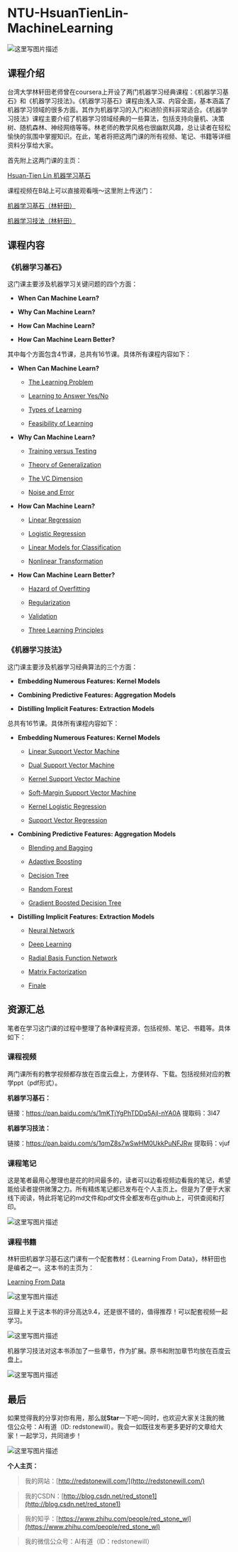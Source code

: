 # NTU-HsuanTienLin-MachineLearning

![这里写图片描述](https://img-blog.csdn.net/20180422222512666?)

## 课程介绍

台湾大学林轩田老师曾在coursera上开设了两门机器学习经典课程：《机器学习基石》和《机器学习技法》。《机器学习基石》课程由浅入深、内容全面，基本涵盖了机器学习领域的很多方面。其作为机器学习的入门和进阶资料非常适合。《机器学习技法》课程主要介绍了机器学习领域经典的一些算法，包括支持向量机、决策树、随机森林、神经网络等等。林老师的教学风格也很幽默风趣，总让读者在轻松愉快的氛围中掌握知识。在此，笔者将把这两门课的所有视频、笔记、书籍等详细资料分享给大家。

首先附上这两门课的主页：

[Hsuan-Tien Lin 机器学习基石](https://www.csie.ntu.edu.tw/~htlin/)

课程视频在B站上可以直接观看哦～这里附上传送门：

[机器学习基石（林轩田）](https://www.bilibili.com/video/av1624332)

[机器学习技法（林轩田）](https://www.bilibili.com/video/av12469267/)

## 课程内容

### 《机器学习基石》

这门课主要涉及机器学习关键问题的四个方面：

- **When Can Machine Learn?**

- **Why Can Machine Learn?**

- **How Can Machine Learn?**

- **How Can Machine Learn Better?**

其中每个方面包含4节课，总共有16节课。具体所有课程内容如下：

- **When Can Machine Learn?**
	
	- [The Learning Problem](https://redstonewill.com/65/)

	- [Learning to Answer Yes/No](https://redstonewill.com/70/)

	- [Types of Learning](https://redstonewill.com/73/)

	- [Feasibility of Learning](https://redstonewill.com/77/)

- **Why Can Machine Learn?**

	- [Training versus Testing](https://redstonewill.com/80/)

	- [Theory of Generalization](https://redstonewill.com/217/)

	- [The VC Dimension](https://redstonewill.com/222/)

	- [Noise and Error](https://redstonewill.com/227/)

- **How Can Machine Learn?**

	- [Linear Regression](https://redstonewill.com/232/)

	- [Logistic Regression](https://redstonewill.com/236/)

	- [Linear Models for Classification](https://redstonewill.com/243/)

	- [Nonlinear Transformation](https://redstonewill.com/246/)

- **How Can Machine Learn Better?**

	- [Hazard of Overfitting](https://redstonewill.com/249/)

	- [Regularization](https://redstonewill.com/252/)

	- [Validation](https://redstonewill.com/255/)

	- [Three Learning Principles](https://redstonewill.com/311/)
	
### 《机器学习技法》

这门课主要涉及机器学习经典算法的三个方面：

- **Embedding Numerous Features: Kernel Models**

- **Combining Predictive Features: Aggregation Models**

- **Distilling Implicit Features: Extraction Models**

总共有16节课。具体所有课程内容如下：

- **Embedding Numerous Features: Kernel Models**
	
	- [Linear Support Vector Machine](https://redstonewill.com/345/)

	- [Dual Support Vector Machine](https://redstonewill.com/369/)

	- [Kernel Support Vector Machine](https://redstonewill.com/393/)

	- [Soft-Margin Support Vector Machine](https://redstonewill.com/417/)
	
	- [Kernel Logistic Regression](https://redstonewill.com/456/)
	
	- [Support Vector Regression](https://redstonewill.com/477/)

- **Combining Predictive Features: Aggregation Models**

	- [Blending and Bagging](https://redstonewill.com/509/)

	- [Adaptive Boosting](https://redstonewill.com/535/)

	- [Decision Tree](https://redstonewill.com/569/)

	- [Random Forest](https://redstonewill.com/601/)
	
	- [Gradient Boosted Decision Tree](https://redstonewill.com/644/)

- **Distilling Implicit Features: Extraction Models**

	- [Neural Network](https://redstonewill.com/682/)

	- [Deep Learning](https://redstonewill.com/710/)

	- [Radial Basis Function Network](https://redstonewill.com/739/)

	- [Matrix Factorization](https://redstonewill.com/783/)
	
	- [Finale](https://redstonewill.com/810/)

## 资源汇总

笔者在学习这门课的过程中整理了各种课程资源，包括视频、笔记、书籍等。具体如下：

### 课程视频

两门课所有的教学视频都存放在百度云盘上，方便转存、下载。包括视频对应的教学ppt（pdf形式）。

**机器学习基石：**

链接：https://pan.baidu.com/s/1mKTjYgPhTDDq5Ajl-nYA0A 提取码：3l47 

**机器学习技法：**

链接：https://pan.baidu.com/s/1qmZ8s7wSwHM0UkkPuNFJRw 提取码：vjuf 

### 课程笔记

这是笔者最用心整理也是花的时间最多的，读者可以边看视频边看我的笔记，希望能给读者提供微薄之力。所有精炼笔记都已发布在个人主页上。但是为了便于大家线下阅读，特此将笔记的md文件和pdf文件全都发布在github上，可供查阅和打印。

![这里写图片描述](https://img-blog.csdn.net/2018042223310082?)

### 课程书籍

林轩田机器学习基石这门课有一个配套教材：《Learning From Data》，林轩田也是编者之一。这本书的主页为：

[Learning From Data](http://amlbook.com/)

![这里写图片描述](https://img-blog.csdn.net/20180422231435817?)

豆瓣上关于这本书的评分高达9.4，还是很不错的，值得推荐！可以配套视频一起学习。

![这里写图片描述](https://img-blog.csdn.net/20180422231523620?)

机器学习技法对这本书添加了一些章节，作为扩展。原书和附加章节均放在百度云盘上。

![这里写图片描述](https://img-blog.csdn.net/20180530215930130?)

## 最后

如果觉得我的分享对你有用，那么就**Star**一下吧～同时，也欢迎大家关注我的微信公众号：AI有道（ID: redstonewill）。我会一如既往发布更多更好的文章给大家！一起学习，共同进步！

![这里写图片描述](https://img-blog.csdn.net/20180422232547537?)

**个人主页：**

>我的网站：[http://redstonewill.com/](http://redstonewill.com/)

>我的CSDN：[http://blog.csdn.net/red_stone1](http://blog.csdn.net/red_stone1)

>我的知乎：[https://www.zhihu.com/people/red_stone_wl](https://www.zhihu.com/people/red_stone_wl)

>我的微信公众号：AI有道（ID：redstonewill）
